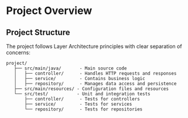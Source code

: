 # Project Overview

## Project Structure
The project follows Layer Architecture principles with clear separation of concerns:

```
project/
   ├── src/main/java/       - Main source code
   │   ├── controller/      - Handles HTTP requests and responses
   │   ├── service/         - Contains business logic
   │   ├── repository/      - Manages data access and persistence
   ├── src/main/resources/ - Configuration files and resources
   └── src/test/           - Unit and integration tests
       ├── controller/      - Tests for controllers
       ├── service/         - Tests for services
       └── repository/      - Tests for repositories
```